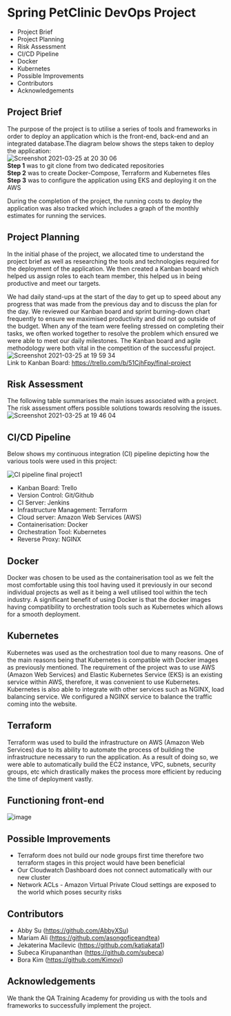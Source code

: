 # Spring PetClinic DevOps Project           

*	Project Brief
* Project Planning
* Risk Assessment
* CI/CD Pipeline
* Docker
* Kubernetes
* Possible Improvements
* Contributors
* Acknowledgements

## Project Brief

The purpose of the project is to utilise a series of tools and frameworks in order to deploy an application which is the front-end, back-end and an integrated database.The diagram below shows the steps taken to deploy the application: 
<br>
![Screenshot 2021-03-25 at 20 30 06](https://user-images.githubusercontent.com/62849876/112539580-123e6300-8da9-11eb-95a4-b74c80ee72b9.png)
<br>
**Step 1** was to git clone from two dedicated repositories<br>
**Step 2** was to create Docker-Compose, Terraform and Kubernetes files <br>
**Step 3** was to configure the application using EKS and deploying it on the AWS <br>

During the completion of the project, the running costs to deploy the application was also tracked which includes a graph of the monthly estimates for running the services.

## Project Planning

In the initial phase of the project, we allocated time to understand the project brief as well as researching the tools and technologies required for the deployment of the application. We then created a Kanban board which helped us assign roles to each team member, this helped us in being productive and meet our targets.

We had daily stand-ups at the start of the day to get up to speed about any progress that was made from the previous day and to discuss the plan for the day. 	We reviewed our Kanban board and sprint burning-down chart frequently to ensure we maximised productivity and did not go outside of the budget. When any of the team were feeling stressed on completing their tasks, we often worked together to resolve the problem which ensured we were able to meet our daily milestones. The Kanban board and agile methodology were both vital in the competition of the successful project.
<br>
![Screenshot 2021-03-25 at 19 59 34](https://user-images.githubusercontent.com/62849876/112536117-f9cc4980-8da4-11eb-9960-a1d3376ea007.png)
<br>
Link to Kanban Board: https://trello.com/b/51CjhFpy/final-project


## Risk Assessment

The following table summarises the main issues associated with a project. The risk assessment offers possible solutions towards resolving the issues. 
<br>
![Screenshot 2021-03-25 at 19 46 04](https://user-images.githubusercontent.com/62849876/112534285-c7b9e800-8da2-11eb-9c73-0dd65f5ebc72.png)

## CI/CD Pipeline

Below shows my continuous integration (CI) pipeline depicting how the various tools were used in this project:

![CI pipeline final project1](https://user-images.githubusercontent.com/77278616/112536343-42840280-8da5-11eb-9043-41bc9d9d35d4.jpg)

* Kanban Board: Trello
* Version Control: Git/Github
* CI Server: Jenkins
* Infrastructure Management: Terraform
* Cloud server: Amazon Web Services (AWS)
* Containerisation: Docker
* Orchestration Tool: Kubernetes
* Reverse Proxy: NGINX

## Docker

Docker was chosen to be used as the containerisation tool as we felt the most comfortable using this tool having used it previously in our second individual projects as well as it being a well utilised tool within the tech industry. A significant benefit of using Docker is that the docker images having compatibility to orchestration tools such as Kubernetes which allows for a smooth deployment. 

## Kubernetes

Kubernetes was used as the orchestration tool due to many reasons. One of the main reasons being that Kubernetes is compatible with Docker images as previously mentioned. The requirement of the project was to use AWS (Amazon Web Services) and Elastic Kubernetes Service (EKS) is an existing service within AWS, therefore, it was convenient to use Kubernetes. Kubernetes is also able to integrate with other services such as NGINX, load balancing service. We configured a NGINX service to balance the traffic coming into the website. 

## Terraform

Terraform was used to build the infrastructure on AWS (Amazon Web Services) due to its ability to automate the process of building the infrastructure necessary to run the application. As a result of doing so, we were able to automatically build the EC2 instance, VPC, subnets, security groups, etc which drastically makes the process more efficient by reducing the time of deployment vastly.

## Functioning front-end

![image](https://user-images.githubusercontent.com/77278616/112543299-76fbbc80-8dad-11eb-8ac0-88c4d0545b49.png)

## Possible Improvements

* Terraform does not build our node groups first time therefore two terraform stages in this project would have been beneficial
* Our Cloudwatch Dashboard does not connect automatically with our new cluster
* Network ACLs - Amazon Virtual Private Cloud settings are exposed to the world which poses security risks


## Contributors
- Abby Su (https://github.com/AbbyXSu)
- Mariam Ali (https://github.com/asongoficeandtea)
- Jekaterina Macilevic (https://github.com/katiakata1)
- Subeca Kirupananthan (https://github.com/subeca)
- Bora Kim (https://github.com/Kimovi)

## Acknowledgements

We thank the QA Training Academy for providing us with the tools and frameworks to successfully implement the project.
